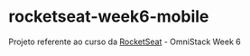 # rocketseat-week6-mobile

Projeto referente ao curso da [RocketSeat](https://rocketseat.com.br) - OmniStack Week 6
